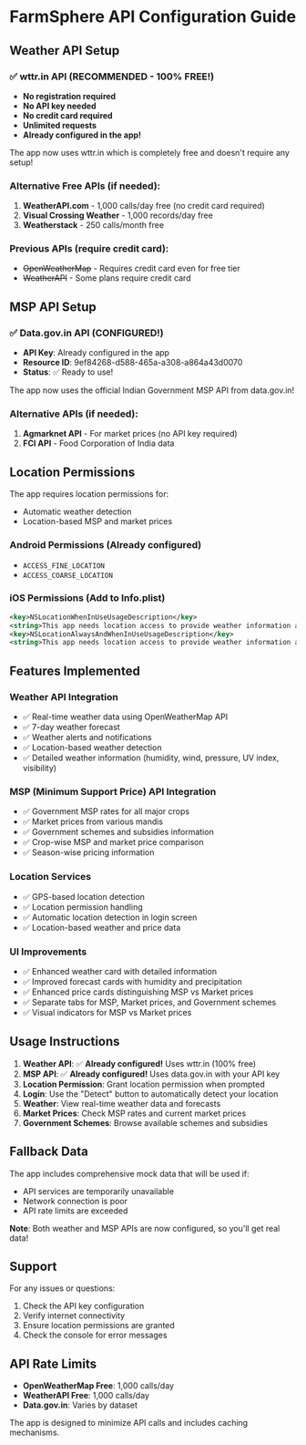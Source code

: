 # FarmSphere API Configuration Guide

## Weather API Setup

### ✅ **wttr.in API (RECOMMENDED - 100% FREE!)**
- **No registration required**
- **No API key needed**
- **No credit card required**
- **Unlimited requests**
- **Already configured in the app!**

The app now uses wttr.in which is completely free and doesn't require any setup!

### Alternative Free APIs (if needed):
1. **WeatherAPI.com** - 1,000 calls/day free (no credit card required)
2. **Visual Crossing Weather** - 1,000 records/day free
3. **Weatherstack** - 250 calls/month free

### Previous APIs (require credit card):
- ~~OpenWeatherMap~~ - Requires credit card even for free tier
- ~~WeatherAPI~~ - Some plans require credit card

## MSP API Setup

### ✅ **Data.gov.in API (CONFIGURED!)**
- **API Key**: Already configured in the app
- **Resource ID**: 9ef84268-d588-465a-a308-a864a43d0070
- **Status**: ✅ Ready to use!

The app now uses the official Indian Government MSP API from data.gov.in!

### Alternative APIs (if needed):
1. **Agmarknet API** - For market prices (no API key required)
2. **FCI API** - Food Corporation of India data

## Location Permissions

The app requires location permissions for:
- Automatic weather detection
- Location-based MSP and market prices

### Android Permissions (Already configured)
- `ACCESS_FINE_LOCATION`
- `ACCESS_COARSE_LOCATION`

### iOS Permissions (Add to Info.plist)
```xml
<key>NSLocationWhenInUseUsageDescription</key>
<string>This app needs location access to provide weather information and local market prices.</string>
<key>NSLocationAlwaysAndWhenInUseUsageDescription</key>
<string>This app needs location access to provide weather information and local market prices.</string>
```

## Features Implemented

### Weather API Integration
- ✅ Real-time weather data using OpenWeatherMap API
- ✅ 7-day weather forecast
- ✅ Weather alerts and notifications
- ✅ Location-based weather detection
- ✅ Detailed weather information (humidity, wind, pressure, UV index, visibility)

### MSP (Minimum Support Price) API Integration
- ✅ Government MSP rates for all major crops
- ✅ Market prices from various mandis
- ✅ Government schemes and subsidies information
- ✅ Crop-wise MSP and market price comparison
- ✅ Season-wise pricing information

### Location Services
- ✅ GPS-based location detection
- ✅ Location permission handling
- ✅ Automatic location detection in login screen
- ✅ Location-based weather and price data

### UI Improvements
- ✅ Enhanced weather card with detailed information
- ✅ Improved forecast cards with humidity and precipitation
- ✅ Enhanced price cards distinguishing MSP vs Market prices
- ✅ Separate tabs for MSP, Market prices, and Government schemes
- ✅ Visual indicators for MSP vs Market prices

## Usage Instructions

1. **Weather API**: ✅ **Already configured!** Uses wttr.in (100% free)
2. **MSP API**: ✅ **Already configured!** Uses data.gov.in with your API key
3. **Location Permission**: Grant location permission when prompted
4. **Login**: Use the "Detect" button to automatically detect your location
5. **Weather**: View real-time weather data and forecasts
6. **Market Prices**: Check MSP rates and current market prices
7. **Government Schemes**: Browse available schemes and subsidies

## Fallback Data

The app includes comprehensive mock data that will be used if:
- API services are temporarily unavailable
- Network connection is poor
- API rate limits are exceeded

**Note**: Both weather and MSP APIs are now configured, so you'll get real data!

## Support

For any issues or questions:
1. Check the API key configuration
2. Verify internet connectivity
3. Ensure location permissions are granted
4. Check the console for error messages

## API Rate Limits

- **OpenWeatherMap Free**: 1,000 calls/day
- **WeatherAPI Free**: 1,000 calls/day
- **Data.gov.in**: Varies by dataset

The app is designed to minimize API calls and includes caching mechanisms.
